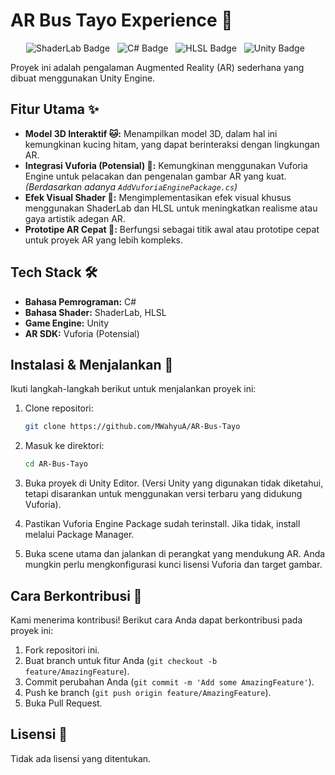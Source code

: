 # AR Bus Tayo Experience 🚌

<p align="center">
  <img style="margin-right: 8px;" src="https://img.shields.io/badge/ShaderLab-green?style=flat-square" alt="ShaderLab Badge"/>
  <img style="margin-right: 8px;" src="https://img.shields.io/badge/C%23-4F503C?style=flat-square&logo=c-sharp&logoColor=white" alt="C# Badge"/>
  <img style="margin-right: 8px;" src="https://img.shields.io/badge/HLSL-lightgrey?style=flat-square" alt="HLSL Badge"/>
  <img style="margin-right: 8px;" src="https://img.shields.io/badge/Unity-black?style=flat-square&logo=unity&logoColor=white" alt="Unity Badge"/>
</p>

Proyek ini adalah pengalaman Augmented Reality (AR) sederhana yang dibuat menggunakan Unity Engine.

## Fitur Utama ✨

*   **Model 3D Interaktif 🐱:**  Menampilkan model 3D, dalam hal ini kemungkinan kucing hitam, yang dapat berinteraksi dengan lingkungan AR.
*   **Integrasi Vuforia (Potensial) 🚀:** Kemungkinan menggunakan Vuforia Engine untuk pelacakan dan pengenalan gambar AR yang kuat. *(Berdasarkan adanya `AddVuforiaEnginePackage.cs`)*
*   **Efek Visual Shader 🎨:**  Mengimplementasikan efek visual khusus menggunakan ShaderLab dan HLSL untuk meningkatkan realisme atau gaya artistik adegan AR.
*   **Prototipe AR Cepat 🧪:**  Berfungsi sebagai titik awal atau prototipe cepat untuk proyek AR yang lebih kompleks.

## Tech Stack 🛠️

*   **Bahasa Pemrograman:** C#
*   **Bahasa Shader:** ShaderLab, HLSL
*   **Game Engine:** Unity
*   **AR SDK:** Vuforia (Potensial)

## Instalasi & Menjalankan 🚀

Ikuti langkah-langkah berikut untuk menjalankan proyek ini:

1.  Clone repositori:
    ```bash
    git clone https://github.com/MWahyuA/AR-Bus-Tayo
    ```

2.  Masuk ke direktori:
    ```bash
    cd AR-Bus-Tayo
    ```

3. Buka proyek di Unity Editor. (Versi Unity yang digunakan tidak diketahui, tetapi disarankan untuk menggunakan versi terbaru yang didukung Vuforia).

4.  Pastikan Vuforia Engine Package sudah terinstall. Jika tidak, install melalui Package Manager.

5.  Buka scene utama dan jalankan di perangkat yang mendukung AR.  Anda mungkin perlu mengkonfigurasi kunci lisensi Vuforia dan target gambar.

## Cara Berkontribusi 🤝

Kami menerima kontribusi! Berikut cara Anda dapat berkontribusi pada proyek ini:

1.  Fork repositori ini.
2.  Buat branch untuk fitur Anda (`git checkout -b feature/AmazingFeature`).
3.  Commit perubahan Anda (`git commit -m 'Add some AmazingFeature'`).
4.  Push ke branch (`git push origin feature/AmazingFeature`).
5.  Buka Pull Request.

## Lisensi 📄

Tidak ada lisensi yang ditentukan.
